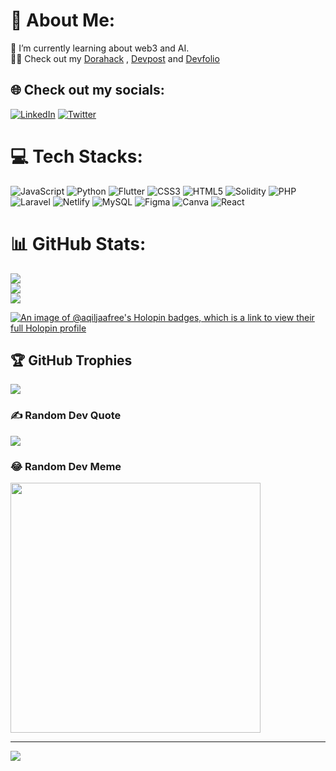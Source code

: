 # 💫 About Me:
🌱 I’m currently learning about web3 and AI.<br>
🧑‍💻 Check out my [Dorahack](https://dorahacks.io/hacker/wanaqil) ,
[Devpost](https://devpost.com/wanaqilre?ref_content=user-portfolio&ref_feature=portfolio&ref_medium=global-nav) and 
[Devfolio](https://devfolio.co/@wanaqil)

## 🌐 Check out my socials:
[![LinkedIn](https://img.shields.io/badge/LinkedIn-%230077B5.svg?logo=linkedin&logoColor=white)](https://linkedin.com/in/https://www.linkedin.com/in/wan-aqil/) [![Twitter](https://img.shields.io/badge/Twitter-%231DA1F2.svg?logo=Twitter&logoColor=white)](https://twitter.com/https://twitter.com/wanaokii) 

# 💻 Tech Stacks:
![JavaScript](https://img.shields.io/badge/javascript-%23323330.svg?style=for-the-badge&logo=javascript&logoColor=%23F7DF1E) ![Python](https://img.shields.io/badge/python-3670A0?style=for-the-badge&logo=python&logoColor=ffdd54) ![Flutter](https://img.shields.io/badge/Flutter-%2302569B.svg?style=for-the-badge&logo=Flutter&logoColor=white) ![CSS3](https://img.shields.io/badge/css3-%231572B6.svg?style=for-the-badge&logo=css3&logoColor=white) ![HTML5](https://img.shields.io/badge/html5-%23E34F26.svg?style=for-the-badge&logo=html5&logoColor=white) ![Solidity](https://img.shields.io/badge/Solidity-%23363636.svg?style=for-the-badge&logo=solidity&logoColor=white) ![PHP](https://img.shields.io/badge/php-%23777BB4.svg?style=for-the-badge&logo=php&logoColor=white) ![Laravel](https://img.shields.io/badge/laravel-%23FF2D20.svg?style=for-the-badge&logo=laravel&logoColor=white) ![Netlify](https://img.shields.io/badge/netlify-%23000000.svg?style=for-the-badge&logo=netlify&logoColor=#00C7B7) ![MySQL](https://img.shields.io/badge/mysql-%2300f.svg?style=for-the-badge&logo=mysql&logoColor=white) 	![Figma](https://img.shields.io/badge/figma-%23F24E1E.svg?style=for-the-badge&logo=figma&logoColor=white) ![Canva](https://img.shields.io/badge/Canva-%2300C4CC.svg?style=for-the-badge&logo=Canva&logoColor=white) ![React](https://img.shields.io/badge/react-%2320232a.svg?style=for-the-badge&logo=react&logoColor=%2361DAFB)

# 📊 GitHub Stats:
![](https://github-readme-stats.vercel.app/api?username=AqilJaafree&theme=synthwave&hide_border=false&include_all_commits=true&count_private=false)<br/>
![](https://github-readme-streak-stats.herokuapp.com/?user=AqilJaafree&theme=synthwave&hide_border=false)<br/>
![](https://github-readme-stats.vercel.app/api/top-langs/?username=AqilJaafree&theme=synthwave&hide_border=false&include_all_commits=true&count_private=false&layout=compact)

[![An image of @aqiljaafree's Holopin badges, which is a link to view their full Holopin profile](https://holopin.me/aqiljaafree)](https://holopin.io/@aqiljaafree)

## 🏆 GitHub Trophies
![](https://github-profile-trophy.vercel.app/?username=AqilJaafree&theme=dracula&no-frame=false&no-bg=false&margin-w=4)

### ✍️ Random Dev Quote
![](https://quotes-github-readme.vercel.app/api?type=horizontal&theme=radical)

### 😂 Random Dev Meme
<img src='https://randommeme-five.vercel.app/' style="height: 400px;"/>

---
[![](https://visitcount.itsvg.in/api?id=AqilJaafree&icon=6&color=10)](https://visitcount.itsvg.in)

<!-- Proudly created with GPRM ( https://gprm.itsvg.in ) -->
